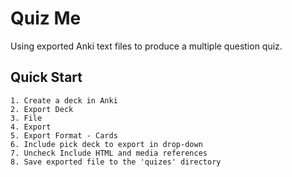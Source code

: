 # Quiz Me
Using exported Anki text files to produce a multiple question quiz.


## Quick Start
```
1. Create a deck in Anki
2. Export Deck
3. File
4. Export
5. Export Format - Cards
6. Include pick deck to export in drop-down
7. Uncheck Include HTML and media references
8. Save exported file to the 'quizes' directory
```